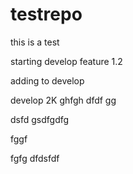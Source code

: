 # testrepo

this is a test

starting develop
feature 1.2

adding to develop


develop 2K
ghfgh
dfdf
gg

dsfd
gsdfgdfg

fggf

fgfg
dfdsfdf